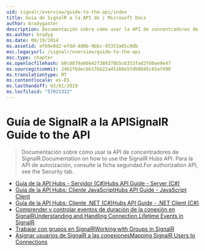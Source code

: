 ```yaml
---
uid: signalr/overview/guide-to-the-api/index
title: Guía de SignalR a la API de | Microsoft Docs
author: bradygaster
description: Documentación sobre cómo usar la API de concentradores de SignalR. Para la API de autorización, consulte la ficha seguridad.
ms.author: bradyg
ms.date: 09/19/2014
ms.assetid: af69e8d2-efdd-4d0b-9bbc-95353a65c0db
msc.legacyurl: /signalr/overview/guide-to-the-api
msc.type: chapter
ms.openlocfilehash: b0c8879a66642f389378b5c6353fad2fd0ae9e47
ms.sourcegitcommit: 24b1f6decbb17bb22a45166e5fdb0845c65af498
ms.translationtype: MT
ms.contentlocale: es-ES
ms.lasthandoff: 03/01/2019
ms.locfileid: "57021332"
---
```

<a name="signalr-guide-to-the-api"></a><span data-ttu-id="707c0-104">Guía de SignalR a la API</span><span class="sxs-lookup"><span data-stu-id="707c0-104">SignalR Guide to the API</span></span>
====================
> <span data-ttu-id="707c0-105">Documentación sobre cómo usar la API de concentradores de SignalR.</span><span class="sxs-lookup"><span data-stu-id="707c0-105">Documentation on how to use the SignalR Hubs API.</span></span> <span data-ttu-id="707c0-106">Para la API de autorización, consulte la ficha seguridad.</span><span class="sxs-lookup"><span data-stu-id="707c0-106">For authorization API, see the Security tab.</span></span>


- [<span data-ttu-id="707c0-107">Guía de la API Hubs - Servidor (C#)</span><span class="sxs-lookup"><span data-stu-id="707c0-107">Hubs API Guide - Server (C#)</span></span>](hubs-api-guide-server.md)
- [<span data-ttu-id="707c0-108">Guía de la API Hubs: Cliente JavaScript</span><span class="sxs-lookup"><span data-stu-id="707c0-108">Hubs API Guide - JavaScript Client</span></span>](hubs-api-guide-javascript-client.md)
- [<span data-ttu-id="707c0-109">Guía de la API Hubs: Cliente .NET (C#)</span><span class="sxs-lookup"><span data-stu-id="707c0-109">Hubs API Guide - .NET Client (C#)</span></span>](hubs-api-guide-net-client.md)
- [<span data-ttu-id="707c0-110">Comprender y controlar eventos de duración de la conexión en SignalR</span><span class="sxs-lookup"><span data-stu-id="707c0-110">Understanding and Handling Connection Lifetime Events in SignalR</span></span>](handling-connection-lifetime-events.md)
- [<span data-ttu-id="707c0-111">Trabajar con grupos en SignalR</span><span class="sxs-lookup"><span data-stu-id="707c0-111">Working with Groups in SignalR</span></span>](working-with-groups.md)
- [<span data-ttu-id="707c0-112">Asignar usuarios de SignalR a las conexiones</span><span class="sxs-lookup"><span data-stu-id="707c0-112">Mapping SignalR Users to Connections</span></span>](mapping-users-to-connections.md)
